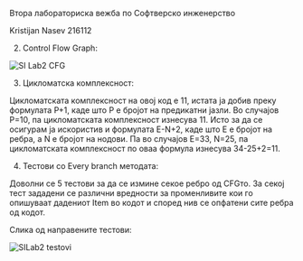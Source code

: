 Втора лабораториска вежба по Софтверско инженерство

Kristijan Nasev 216112

2. Control Flow Graph:

![SI Lab2 CFG](https://github.com/Kristijan-Nasev/SI_2024_lab2_216112/assets/149332515/0b5572d4-2689-4015-bb86-ec60bb121019)


3. Цикломатска комплексност:

Цикломатската комплексност на овој код е 11, истата ја добив преку формулата P+1, каде што P е бројот на предикатни јазли. Во случајoв P=10, па цикломатската комплексност изнесува 11.
Исто за да се осигурам ја искористив и формулата E-N+2, каде што E е бројот на ребра, а N е бројот на нодови. Па во случајов E=33, N=25, па цикломатската комплексност по оваа формула изнесува 34-25+2=11.

4. Тестови со Every branch методата:

Доволни се 5 тестови за да се измине секое ребро од CFGто. За секој тест зададени се различни вредности за променливите кои го опишуваат дадениот Item во кодот и според нив се опфатени сите ребра од кодот.

Слика од направените тестови:

![SILab2 testovi](https://github.com/Kristijan-Nasev/SI_2024_lab2_216112/assets/149332515/6ad78a3f-fa96-412d-bb3a-d8777331e4a5)
